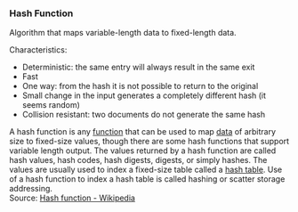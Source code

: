 ### Hash Function

Algorithm that maps variable-length data to fixed-length data.

Characteristics:

* Deterministic: the same entry will always result in the same exit  
* Fast  
* One way: from the hash it is not possible to return to the original  
* Small change in the input generates a completely different hash (it seems random)  
* Collision resistant: two documents do not generate the same hash

A hash function is any [function](https://en.wikipedia.org/wiki/Function\_(mathematics)) that can be used to map [data](https://en.wikipedia.org/wiki/Data\_(computing)) of arbitrary size to fixed-size values, though there are some hash functions that support variable length output. The values returned by a hash function are called hash values, hash codes, hash digests, digests, or simply hashes. The values are usually used to index a fixed-size table called a [hash table](https://en.wikipedia.org/wiki/Hash\_table). Use of a hash function to index a hash table is called hashing or scatter storage addressing.  
Source: [Hash function \- Wikipedia](https://en.wikipedia.org/wiki/Hash\_function)

